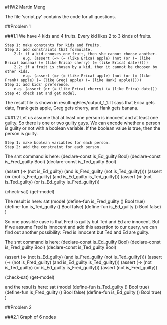 #HW2
Martin Meng

The file 'script.py' contains the code for all questions.

##Problem 1

###1.1
We have 4 kids and 4 fruits. Every kid likes 2 to 3 kinds of fruits.

    Step 1: make constants for kids and fruits.
    Step 2: add constraints that formulate.
        2.1: if a kid chooses one fruit, then she cannot choose another.
            e.g. (assert (=> (= (like Erica) apple) (not (or (= (like Erica) banana) (= (like Erica) cherry) (= (like Erica) date)))))
        2.2: if a fruit is chosen by a kid, then it cannot be choosen by other kids.
            e.g. (assert (=> (= (like Erica) apple) (not (or (= (like Frank) apple) (= (like Greg) apple) (= (like Hank) apple)))))
    Step 3: add kids' preference.
        e.g. (assert (or (= (like Erica) cherry) (= (like Erica) date)))
    Step 4: check sat and get model.

The result file is shown in resultingFiles/output\_1\_1. It says that Erica gets date, Frank gets apple, Greg gets cherry, and Hank gets banana.

###1.2
Let us assume that at least one person is innocent and at least one guilty. So there is one or two guilty guys. We can encode whether a person is guilty or not with a boolean variable. If the boolean value is true, then the person is guilty. 

    Step 1: make boolean variables for each person.
    Step 2: add the constraint for each person.

The smt command is here:
(declare-const is\_Ed\_guilty Bool)
(declare-const is\_Fred\_guilty Bool)
(declare-const is\_Ted\_guilty Bool)

(assert (=> (not is\_Ed\_guilty) (and is\_Fred\_guilty (not is\_Ted\_guilty))))
(assert (=> (not is\_Fred\_guilty) (and is\_Ed\_guilty is\_Ted\_guilty)))
(assert (=> (not is\_Ted\_guilty) (or is\_Ed\_guilty is\_Fred\_guilty)))

(check-sat)
(get-model)

The result is here:
sat
(model 
  (define-fun is\_Fred\_guilty () Bool
    true)
  (define-fun is\_Ted\_guilty () Bool
    false)
  (define-fun is\_Ed\_guilty () Bool
    false)
)

So one possible case is that Fred is guilty but Ted and Ed are innocent. But if we assume Fred is innocent and add this assertion to our query, we can find out another possibility: Fred is innocent but Ted and Ed are guilty.

The smt command is here:
(declare-const is\_Ed\_guilty Bool)
(declare-const is\_Fred\_guilty Bool)
(declare-const is\_Ted\_guilty Bool)

(assert (=> (not is\_Ed\_guilty) (and is\_Fred\_guilty (not is\_Ted\_guilty))))
(assert (=> (not is\_Fred\_guilty) (and is\_Ed\_guilty is\_Ted\_guilty)))
(assert (=> (not is\_Ted\_guilty) (or is\_Ed\_guilty is\_Fred\_guilty)))
(assert (not is\_Fred\_guilty))

(check-sat)
(get-model)

and the resul is here:
sat
(model 
  (define-fun is\_Ted\_guilty () Bool
    true)
  (define-fun is\_Fred\_guilty () Bool
    false)
  (define-fun is\_Ed\_guilty () Bool
    true)
)

##Problem 2

###2.1 Graph of 6 nodes

